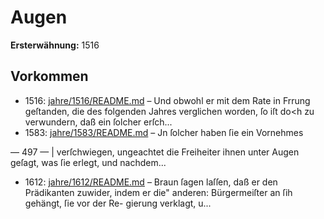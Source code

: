 # Augen

**Ersterwähnung:** 1516

## Vorkommen
- 1516: [jahre/1516/README.md](../jahre/1516/README.md) – Und obwohl er mit dem Rate in Frrung
geſtanden, die des folgenden Jahres verglichen worden,
ſo iſt do<h zu verwundern, daß ein ſolcher erſch...
- 1583: [jahre/1583/README.md](../jahre/1583/README.md) – Jn ſolcher haben ſie ein Vornehmes


— 497 — |
verſchwiegen, ungeachtet die Freiheiter ihnen unter Augen
geſagt, was ſie erlegt, und nachdem...
- 1612: [jahre/1612/README.md](../jahre/1612/README.md) – Braun ſagen
laſſen, daß er den Prädikanten zuwider, indem er die"
anderen: Bürgermeiſter an ſih gehängt, ſie vor der Re-
gierung verklagt, u...
